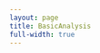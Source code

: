 ```yaml
---
layout: page
title: BasicAnalysis
full-width: true
---
```



<div style=text-align: center>
<object type=image/svg+xml data=/svgs/BasicAnalysis.txt.svg> </object>
</div>
